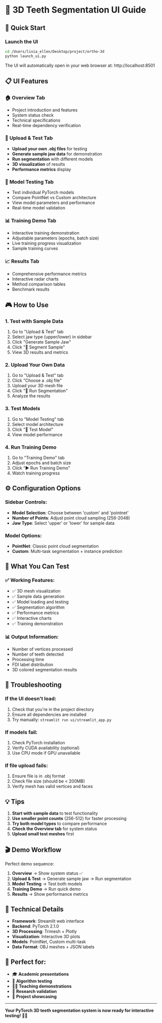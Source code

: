 # 🦷 3D Teeth Segmentation UI Guide

## 🚀 Quick Start

### Launch the UI
```bash
cd /Users/livia_ellen/Desktop/project/ortho-3d
python launch_ui.py
```

The UI will automatically open in your web browser at: http://localhost:8501

## 📋 UI Features

### 🏠 **Overview Tab**
- Project introduction and features
- System status check
- Technical specifications
- Real-time dependency verification

### 📂 **Upload & Test Tab**
- **Upload your own .obj files** for testing
- **Generate sample jaw data** for demonstration
- **Run segmentation** with different models
- **3D visualization** of results
- **Performance metrics** display

### 🧠 **Model Testing Tab**
- Test individual PyTorch models
- Compare PointNet vs Custom architecture
- View model parameters and performance
- Real-time model validation

### 📊 **Training Demo Tab**
- Interactive training demonstration
- Adjustable parameters (epochs, batch size)
- Live training progress visualization
- Sample training curves

### 📈 **Results Tab**
- Comprehensive performance metrics
- Interactive radar charts
- Method comparison tables
- Benchmark results

## 🎮 How to Use

### 1. **Test with Sample Data**
1. Go to "Upload & Test" tab
2. Select jaw type (upper/lower) in sidebar
3. Click "Generate Sample Jaw"
4. Click "🚀 Segment Sample"
5. View 3D results and metrics

### 2. **Upload Your Own Data**
1. Go to "Upload & Test" tab
2. Click "Choose a .obj file" 
3. Upload your 3D mesh file
4. Click "🚀 Run Segmentation"
5. Analyze the results

### 3. **Test Models**
1. Go to "Model Testing" tab
2. Select model architecture
3. Click "🧪 Test Model"
4. View model performance

### 4. **Run Training Demo**
1. Go to "Training Demo" tab
2. Adjust epochs and batch size
3. Click "▶️ Run Training Demo"
4. Watch training progress

## ⚙️ Configuration Options

### Sidebar Controls:
- **Model Selection**: Choose between 'custom' and 'pointnet'
- **Number of Points**: Adjust point cloud sampling (256-2048)
- **Jaw Type**: Select 'upper' or 'lower' for sample data

### Model Options:
- **PointNet**: Classic point cloud segmentation
- **Custom**: Multi-task segmentation + instance prediction

## 🎯 What You Can Test

### ✅ **Working Features:**
- ✅ 3D mesh visualization
- ✅ Sample data generation  
- ✅ Model loading and testing
- ✅ Segmentation algorithm
- ✅ Performance metrics
- ✅ Interactive charts
- ✅ Training demonstration

### 📊 **Output Information:**
- Number of vertices processed
- Number of teeth detected
- Processing time
- FDI label distribution
- 3D colored segmentation results

## 🚨 Troubleshooting

### If the UI doesn't load:
1. Check that you're in the project directory
2. Ensure all dependencies are installed
3. Try manually: `streamlit run ui/streamlit_app.py`

### If models fail:
1. Check PyTorch installation
2. Verify CUDA availability (optional)
3. Use CPU mode if GPU unavailable

### If file upload fails:
1. Ensure file is in .obj format
2. Check file size (should be < 200MB)
3. Verify mesh has valid vertices and faces

## 💡 Tips

1. **Start with sample data** to test functionality
2. **Use smaller point counts** (256-512) for faster processing
3. **Try both model types** to compare performance
4. **Check the Overview tab** for system status
5. **Upload small test meshes** first

## 🎬 Demo Workflow

Perfect demo sequence:
1. **Overview** → Show system status ✅
2. **Upload & Test** → Generate sample jaw → Run segmentation
3. **Model Testing** → Test both models
4. **Training Demo** → Run quick demo
5. **Results** → Show performance metrics

## 🔧 Technical Details

- **Framework**: Streamlit web interface
- **Backend**: PyTorch 2.1.0
- **3D Processing**: Trimesh + Plotly
- **Visualization**: Interactive 3D plots
- **Models**: PointNet, Custom multi-task
- **Data Format**: OBJ meshes + JSON labels

## 🎉 Perfect for:
- 🎓 **Academic presentations**
- 🧪 **Algorithm testing**
- 👨‍🏫 **Teaching demonstrations**
- 🔬 **Research validation**
- 💼 **Project showcasing**

---

**Your PyTorch 3D teeth segmentation system is now ready for interactive testing!** 🦷🔥